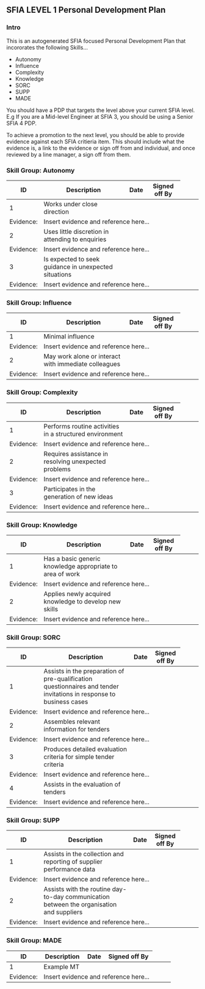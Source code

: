 ## SFIA LEVEL 1 Personal Development Plan

### Intro

This is an autogenerated SFIA focused Personal Development Plan that incororates the following Skills...

* Autonomy
* Influence
* Complexity
* Knowledge
* SORC
* SUPP
* MADE


You should have a PDP that targets the level above your current SFIA level. E.g If you are a Mid-level Engineer at SFIA 3, you should be using a Senior SFIA 4 PDP. 

To achieve a promotion to the next level, you should be able to provide evidence against each SFIA critieria item. This should include what the evidence is, a link to the evidence or sign off from and individual, and once reviewed by a line manager, a sign off from them. 



  
  
### Skill Group: Autonomy  
  
| ID  | Description  | Date  | Signed off By  |  
|---|---|---|---|  
| 1 | Works under close direction | | |  
| Evidence: <td colspan=3> Insert evidence and reference here... |  
| 2 | Uses little discretion in attending to enquiries | | |  
| Evidence: <td colspan=3> Insert evidence and reference here... |  
| 3 | Is expected to seek guidance in unexpected situations | | |  
| Evidence: <td colspan=3> Insert evidence and reference here... |  
  
  
  
  
### Skill Group: Influence  
  
| ID  | Description  | Date  | Signed off By  |  
|---|---|---|---|  
| 1 | Minimal influence | | |  
| Evidence: <td colspan=3> Insert evidence and reference here... |  
| 2 | May work alone or interact with immediate colleagues | | |  
| Evidence: <td colspan=3> Insert evidence and reference here... |  
  
  
  
  
### Skill Group: Complexity  
  
| ID  | Description  | Date  | Signed off By  |  
|---|---|---|---|  
| 1 | Performs routine activities in a structured environment | | |  
| Evidence: <td colspan=3> Insert evidence and reference here... |  
| 2 | Requires assistance in resolving unexpected problems | | |  
| Evidence: <td colspan=3> Insert evidence and reference here... |  
| 3 | Participates in the generation of new ideas | | |  
| Evidence: <td colspan=3> Insert evidence and reference here... |  
  
  
  
  
### Skill Group: Knowledge  
  
| ID  | Description  | Date  | Signed off By  |  
|---|---|---|---|  
| 1 | Has a basic generic knowledge appropriate to area of work | | |  
| Evidence: <td colspan=3> Insert evidence and reference here... |  
| 2 | Applies newly acquired knowledge to develop new skills | | |  
| Evidence: <td colspan=3> Insert evidence and reference here... |  
  
  
  
  
### Skill Group: SORC  
  
| ID  | Description  | Date  | Signed off By  |  
|---|---|---|---|  
| 1 | Assists in the preparation of pre-qualification questionnaires and tender invitations in response to business cases | | |  
| Evidence: <td colspan=3> Insert evidence and reference here... |  
| 2 | Assembles relevant  information for tenders | | |  
| Evidence: <td colspan=3> Insert evidence and reference here... |  
| 3 | Produces detailed evaluation criteria for simple tender criteria | | |  
| Evidence: <td colspan=3> Insert evidence and reference here... |  
| 4 | Assists in the evaluation of tenders | | |  
| Evidence: <td colspan=3> Insert evidence and reference here... |  
  
  
  
  
### Skill Group: SUPP  
  
| ID  | Description  | Date  | Signed off By  |  
|---|---|---|---|  
| 1 | Assists in the collection and reporting of supplier performance data | | |  
| Evidence: <td colspan=3> Insert evidence and reference here... |  
| 2 | Assists with the routine day-to-day communication between the organisation and suppliers | | |  
| Evidence: <td colspan=3> Insert evidence and reference here... |  
  
  
  
  
### Skill Group: MADE  
  
| ID  | Description  | Date  | Signed off By  |  
|---|---|---|---|  
| 1 | Example MT | | |  
| Evidence: <td colspan=3> Insert evidence and reference here... |  
  
  


